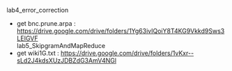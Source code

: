 lab4_error_correction  
* get bnc.prune.arpa : https://drive.google.com/drive/folders/1Yg63ivIQoiY8T4KG9Vkkd9Sws3LEIGVF  
lab5_SkipgramAndMapReduce  
* get wiki1G.txt : https://drive.google.com/drive/folders/1vKxr--sLd2J4kdsXUzJDBZdG3AmV4NGl  
